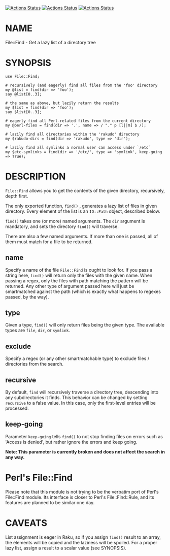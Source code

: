 [![Actions Status](https://github.com/tbrowder/File-Find/actions/workflows/linux.yml/badge.svg)](https://github.com/tbrowder/File-Find/actions) [![Actions Status](https://github.com/tbrowder/File-Find/actions/workflows/macos.yml/badge.svg)](https://github.com/tbrowder/File-Find/actions) [![Actions Status](https://github.com/tbrowder/File-Find/actions/workflows/windows.yml/badge.svg)](https://github.com/tbrowder/File-Find/actions)

NAME
====

File::Find - Get a lazy list of a directory tree

SYNOPSIS
========

    use File::Find;

    # recursively (and eagerly) find all files from the 'foo' directory
    my @list = find(dir => 'foo');
    say @list[0..3];

    # the same as above, but lazily return the results
    my $list = find(dir => 'foo');
    say $list[0..3];

    # eagerly find all Perl-related files from the current directory
    my @perl-files = find(dir => '.', name => / "." p [l||m] $ /);

    # lazily find all directories within the 'rakudo' directory
    my $rakudo-dirs = find(dir => 'rakudo', type => 'dir');

    # lazily find all symlinks a normal user can access under `/etc`
    my $etc-symlinks = find(dir => '/etc/', type => 'symlink', keep-going => True);

DESCRIPTION
===========

`File::Find` allows you to get the contents of the given directory, recursively, depth first.

The only exported function, `find()` , generates a lazy list of files in given directory. Every element of the list is an `IO::Path` object, described below.

`find()` takes one (or more) named arguments. The `dir` argument is mandatory, and sets the directory `find()` will traverse.

There are also a few named arguments. If more than one is passed, all of them must match for a file to be returned.

name
----

Specify a name of the file `File::Find` is ought to look for. If you pass a string here, `find()` will return only the files with the given name. When passing a regex, only the files with path matching the pattern will be returned. Any other type of argument passed here will just be smartmatched against the path (which is exactly what happens to regexes passed, by the way).

type
----

Given a type, `find()` will only return files being the given type. The available types are `file`, `dir`, or `symlink`.

exclude
-------

Specify a regex (or any other smartmatchable type) to exclude files / directories from the search.

recursive
---------

By default, `find` will recursively traverse a directory tree, descending into any subdirectories it finds. This behavior can be changed by setting `recursive` to a false value. In this case, only the first-level entries will be processed.

keep-going
----------

Parameter `keep-going` tells `find()` to not stop finding files on errors such as 'Access is denied', but rather ignore the errors and keep going.

**Note: This parameter is currently broken and does not affect the search in any way.**

Perl's File::Find
=================

Please note that this module is not trying to be the verbatim port of Perl's File::Find module. Its interface is closer to Perl's File::Find::Rule, and its features are planned to be similar one day.

CAVEATS
=======

List assignment is eager in Raku, so if you assign `find()` result to an array, the elements will be copied and the laziness will be spoiled. For a proper lazy list, assign a result to a scalar value (see SYNOPSIS).

